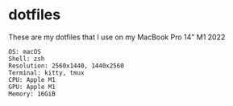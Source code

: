 # dotfiles

These are my dotfiles that I use on my MacBook Pro 14" M1 2022

```
OS: macOS
Shell: zsh
Resolution: 2560x1440, 1440x2560
Terminal: kitty, tmux
CPU: Apple M1
GPU: Apple M1
Memory: 16GiB
```
